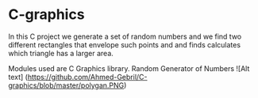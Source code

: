 # C-graphics


In this C project we generate a set of random numbers and we find two different rectangles that envelope such points and 
and finds calculates which triangle has a larger area.

Modules used are C Graphics library.
Random Generator of Numbers
![Alt text] (https://github.com/Ahmed-Gebril/C-graphics/blob/master/polygan.PNG)
